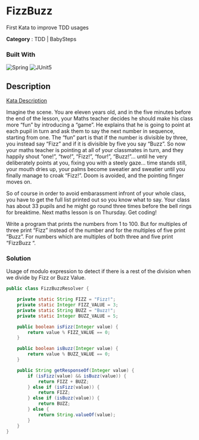 # FizzBuzz
First Kata to improve TDD usages

**Category** : TDD | BabySteps

### Built With

![Spring](https://img.shields.io/static/v1?style=for-the-badge&message=Spring&color=6DB33F&logo=Spring&logoColor=FFFFFF&label=)
![JUnit5](https://img.shields.io/static/v1?style=for-the-badge&message=JUnit5&color=25A162&logo=JUnit5&logoColor=FFFFFF&label=)

## Description

[Kata Description](https://codingdojo.org/kata/FizzBuzz/?ref=blog.ippon.fr)

Imagine the scene. You are eleven years old, and in the five minutes before the end of the lesson, your Maths teacher decides he should make his class more “fun” by introducing a “game”. He explains that he is going to point at each pupil in turn and ask them to say the next number in sequence, starting from one. The “fun” part is that if the number is divisible by three, you instead say “Fizz” and if it is divisible by five you say “Buzz”. So now your maths teacher is pointing at all of your classmates in turn, and they happily shout “one!”, “two!”, “Fizz!”, “four!”, “Buzz!”… until he very deliberately points at you, fixing you with a steely gaze… time stands still, your mouth dries up, your palms become sweatier and sweatier until you finally manage to croak “Fizz!”. Doom is avoided, and the pointing finger moves on.

So of course in order to avoid embarassment infront of your whole class, you have to get the full list printed out so you know what to say. Your class has about 33 pupils and he might go round three times before the bell rings for breaktime. Next maths lesson is on Thursday. Get coding!

Write a program that prints the numbers from 1 to 100. But for multiples of three print “Fizz” instead of the number and for the multiples of five print “Buzz”. For numbers which are multiples of both three and five print “FizzBuzz “.

### Solution

Usage of modulo expression to detect if there is a rest of the division when we divide by Fizz or Buzz Value.

```java
public class FizzBuzzResolver {

    private static String FIZZ = "Fizz!";
    private static Integer FIZZ_VALUE = 3;
    private static String BUZZ = "Buzz!";
    private static Integer BUZZ_VALUE = 5;

    public boolean isFizz(Integer value) {
        return value % FIZZ_VALUE == 0;
    }

    public boolean isBuzz(Integer value) {
        return value % BUZZ_VALUE == 0;
    }

    public String getResponseOf(Integer value) {
        if (isFizz(value) && isBuzz(value)) {
            return FIZZ + BUZZ;
        } else if (isFizz(value)) {
            return FIZZ;
        } else if (isBuzz(value)) {
            return BUZZ;
        } else {
            return String.valueOf(value);
        }
    }
}
``` 

